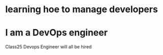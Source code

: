 # learning hoe to manage developers
# I am a DevOps engineer
Class25 Devops Engineer will all be hired 

